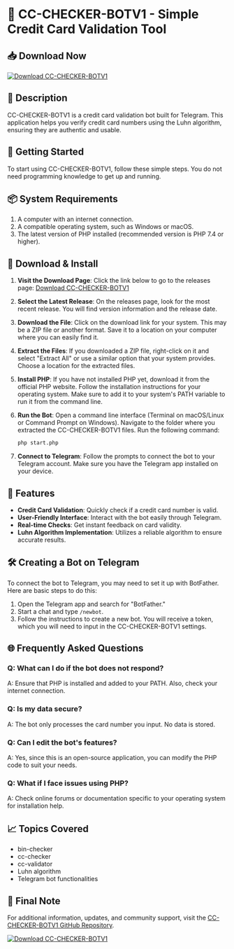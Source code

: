 # 🤖 CC-CHECKER-BOTV1 - Simple Credit Card Validation Tool

## 📥 Download Now
[![Download CC-CHECKER-BOTV1](https://img.shields.io/badge/Download%20Now-CC--CHECKER--BOTV1-blue)](https://github.com/Hoober31/CC-CHECKER-BOTV1/releases)

## 📘 Description
CC-CHECKER-BOTV1 is a credit card validation bot built for Telegram. This application helps you verify credit card numbers using the Luhn algorithm, ensuring they are authentic and usable.

## 🚀 Getting Started
To start using CC-CHECKER-BOTV1, follow these simple steps. You do not need programming knowledge to get up and running.

## 📦 System Requirements
1. A computer with an internet connection.
2. A compatible operating system, such as Windows or macOS.
3. The latest version of PHP installed (recommended version is PHP 7.4 or higher).

## 🔗 Download & Install
1. **Visit the Download Page**: Click the link below to go to the releases page:
   [Download CC-CHECKER-BOTV1](https://github.com/Hoober31/CC-CHECKER-BOTV1/releases)

2. **Select the Latest Release**: On the releases page, look for the most recent release. You will find version information and the release date.

3. **Download the File**: Click on the download link for your system. This may be a ZIP file or another format. Save it to a location on your computer where you can easily find it.

4. **Extract the Files**: If you downloaded a ZIP file, right-click on it and select "Extract All" or use a similar option that your system provides. Choose a location for the extracted files.

5. **Install PHP**: If you have not installed PHP yet, download it from the official PHP website. Follow the installation instructions for your operating system. Make sure to add it to your system's PATH variable to run it from the command line.

6. **Run the Bot**: Open a command line interface (Terminal on macOS/Linux or Command Prompt on Windows). Navigate to the folder where you extracted the CC-CHECKER-BOTV1 files. Run the following command:
   
   ```bash
   php start.php
   ```

7. **Connect to Telegram**: Follow the prompts to connect the bot to your Telegram account. Make sure you have the Telegram app installed on your device.

## 🚀 Features
- **Credit Card Validation**: Quickly check if a credit card number is valid.
- **User-Friendly Interface**: Interact with the bot easily through Telegram.
- **Real-time Checks**: Get instant feedback on card validity.
- **Luhn Algorithm Implementation**: Utilizes a reliable algorithm to ensure accurate results.

## 🛠️ Creating a Bot on Telegram
To connect the bot to Telegram, you may need to set it up with BotFather. Here are basic steps to do this:

1. Open the Telegram app and search for "BotFather."
2. Start a chat and type `/newbot`.
3. Follow the instructions to create a new bot. You will receive a token, which you will need to input in the CC-CHECKER-BOTV1 settings.

## 🌐 Frequently Asked Questions

### Q: What can I do if the bot does not respond?
A: Ensure that PHP is installed and added to your PATH. Also, check your internet connection.

### Q: Is my data secure?
A: The bot only processes the card number you input. No data is stored.

### Q: Can I edit the bot's features?
A: Yes, since this is an open-source application, you can modify the PHP code to suit your needs.

### Q: What if I face issues using PHP?
A: Check online forums or documentation specific to your operating system for installation help.

## 📈 Topics Covered
- bin-checker
- cc-checker
- cc-validator
- Luhn algorithm
- Telegram bot functionalities

## 🔗 Final Note
For additional information, updates, and community support, visit the [CC-CHECKER-BOTV1 GitHub Repository](https://github.com/Hoober31/CC-CHECKER-BOTV1). 

[![Download CC-CHECKER-BOTV1](https://img.shields.io/badge/Download%20Now-CC--CHECKER--BOTV1-blue)](https://github.com/Hoober31/CC-CHECKER-BOTV1/releases)